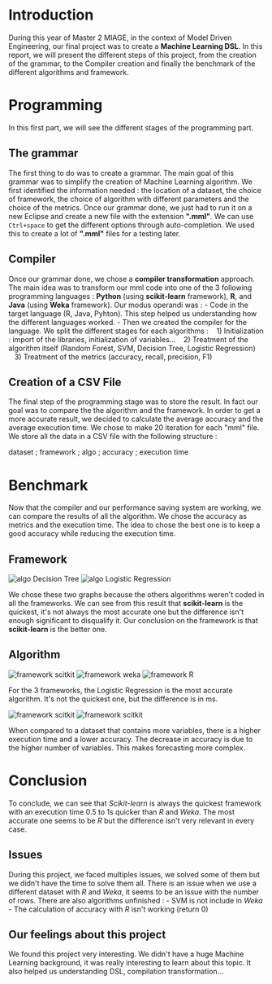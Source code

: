 # Introduction
During this year of Master 2 MIAGE, in the context of Model Driven Engineering, our final project was to create a **Machine Learning DSL**. In this report, we will present the different steps of this project, from the creation of the grammar, to the Compiler creation and finally the benchmark of the different algorithms and framework.

# Programming 
In this first part, we will see the different stages of the programming part. 
## The grammar 
The first thing to do was to create a grammar. The main goal of this grammar was to simplify the creation of Machine Learning algorithm. We first identified the information needed : the location of a dataset, the choice of framework, the choice of algorithm with different parameters and the choice of the metrics. Once our grammar done, we just had to run it on a new Eclipse and create a new file with the extension **".mml"**. We can use `Ctrl+space` to get the different options through auto-completion. 
We used this to create a lot of **".mml"** files for a testing later. 

## Compiler
Once our grammar done, we chose a **compiler transformation** approach. The main idea was to transform our mml code into one of the 3 following programming languages : **Python** (using **scikit-learn** framework), **R**, and **Java** (using **Weka** framework). 
Our modus operandi was : 
	- Code in the target language (R, Java, Pyhton). This step helped us understanding how the different languages worked. 
	- Then we created the compiler for the language. We split the different stages for each algorithms : 
&nbsp;&nbsp;&nbsp;1) Initialization : import of the libraries, initialization of variables...
&nbsp;&nbsp;&nbsp;2) Treatment of the algorithm itself (Random Forest, SVM, Decision Tree, Logistic Regression)
&nbsp;&nbsp;&nbsp;3) Treatment of the metrics (accuracy, recall, precision, F1)



## Creation of a CSV File 
The final step of the programming stage was to store the result. In fact our goal was to compare the the algorithm and the framework. In order to get a more accurate result, we decided to calculate the average accuracy and the average execution time. We chose to make 20 iteration for each "mml" file. 
We store all the data in a CSV file with the following structure :
 
dataset ; framework ; algo ; accuracy ; execution time
 

# Benchmark
Now that the compiler and our performance saving system are working, we can compare the results of all the algorithm. We chose the accuracy as metrics and the execution time. The idea to chose the best one is to keep a good accuracy while reducing the execution time. 
## Framework
![algo Decision Tree](https://github.com/DjangoBK/MML-classification/blob/master/capture_Histogramme/algo_DT.PNG)
![algo Logistic Regression](https://github.com/DjangoBK/MML-classification/blob/master/capture_Histogramme/algo_LR.PNG)

We chose these two graphs because the others algorithms weren't coded in all the frameworks. We can see from this result that **scikit-learn** is the quickest, it's not always the most accurate one but the difference isn't enough significant to disqualify it. 
Our conclusion on the framework is that **scikit-learn** is the better one.
## Algorithm
![framework scitkit](https://github.com/DjangoBK/MML-classification/blob/master/capture_Histogramme/framework_Scikit-learn.PNG)
![framework weka](https://github.com/DjangoBK/MML-classification/blob/master/capture_Histogramme/framework_Weka.PNG)
![framework R](https://github.com/DjangoBK/MML-classification/blob/master/capture_Histogramme/framework_R.PNG)

For the 3 frameworks, the Logistic Regression is the most accurate algorithm. It's not the quickest one, but the difference is in ms.

![framework scitkit](https://github.com/DjangoBK/MML-classification/blob/master/capture_Histogramme/framework_Iris.PNG)
![framework scitkit](https://github.com/DjangoBK/MML-classification/blob/master/capture_Histogramme/framework_wine.PNG)

When compared to a dataset that contains more variables, there is a higher execution time and a lower accuracy.
The decrease in accuracy is due to the higher number of variables. This makes forecasting more complex.

# Conclusion
To conclude, we can see that *Scikit-learn* is always the quickest framework with an execution time 0.5 to 1s quicker than *R* and *Weka*. The most accurate one seems to be *R* but the difference isn't very relevant in every case. 
## Issues 
During this project, we faced multiples issues, we solved some of them but we didn't have the time to solve them all. 
There is an issue when we use a different dataset with *R* and *Weka*, it seems to be an issue with the number of rows. 
There are also algorithms unfinished : 
	- SVM is not include in *Weka* 
	- The calculation of accuracy with *R* isn't working (return 0)

## Our feelings about this project
We found this project very interesting. We didn't have a huge Machine Learning background, it was really interesting to learn about this topic. It also helped us understanding DSL, compilation transformation...